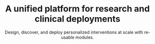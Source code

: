 ---
title: A unified platform for research and clinical deployments
image: images/temp.jpg
bgcolor: "#242F40"
subtitle: Design, discover, and deploy personalized interventions at scale with re-usable modules.
introtitle: Mix and match modules to tailor interventions for desired outcomes
introsubtitle: Way to Health capabilities are built and made available as re-usable modules. 
introtext: Researchers and clinicians have combined these modules in different ways to create innovative interventions rapidly, test them and quickly deploy them fully integrated with their EHR. 

modules:
  introtitle: Build your own intervention quickly
  introsubtitle: Way to Health capabilities are grouped into modules. Configure them to address your specific needs and combine them together to quickly build, test and deploy interventions. Choose your deployment model - pilot, standalone or scaled and EHR integrated.
  module: 
    - module_name: Conversations
      image: images/temp.jpg
      image_caption:
      listing:
        - subtitle: Two-way Texting
          module_name: Conversations
          description: Communication with patients and / or study participants is key to engaging them in their health. You can choose from a variety of communication techniques or combine them in interesting ways tailored to a patient's behavior. Texts can be sent out based on set schedules and / or rules. These configuration rules can be as simple as responding with a personalized "Great job, John" or as complex as evaluating blood pressure values and generating with an in-basket message.
          id: patcomm
        - subtitle: Survey Management
          module_name: Conversations
          description: In cases where more data needs to be collected (demographics, symptoms, etc.), the system offers the ability to create a survey. You can either integrate the survey with Qualtrics or create your own survey from scratch using the built-in survey creation and deployment tool. These surveys can be sent out to patients based on specific schedules and simple or complex rules. Short surveys can be administrated over text as well. 
          id: patcomm
        - subtitle: Test
          module_name: Conversations        
          description: Quod autem facilis totam eum est nemo dolorem. Amet ea expedita dolores eveniet atque tempora. Omnis natus voluptas rerum. Sint et rerum dolores non inventore rerum sapiente voluptatem. Aperiam enim sed sint eos quia atque et.
          id: patcomm
      is_even: true
      id: patcomm
    - module_name: Remote Monitoring
      image: images/temp.jpg
      image_caption:
      listing:
        - subtitle: Vitals and Activity Monitoring
          module_name: Remote Monitoring
          description: The platform integrates directly with a number of biomedical devices to capture vitals directly from the patient / participant. The kinds of vitals captured include blood pressure, medication adherence, sleep tracking, weight, blood glucose and many more continue to be added. Additional devices are added quickly on request.
          id: remote
        - subtitle: Patient Reported Outcomes (PROs)
          module_name: Remote Monitoring
          description: The system also allows patients to report their PROs, adverse events (AEs), symptoms and more via structured or unstructured conversations. These can be patient initiated and follow decision trees of your choosing. 
          id: remote
        - subtitle: Test
          module_name: Remote Monitoring
          description: Quod autem facilis totam eum est nemo dolorem. Amet ea expedita dolores eveniet atque tempora. Omnis natus voluptas rerum. Sint et rerum dolores non inventore rerum sapiente voluptatem. Aperiam enim sed sint eos quia atque et.
          id: remote
      is_even: false
      id: remote
    - module_name: Randomized Control Trials
      image: images/temp.jpg
      image_caption:
      listing:
        - subtitle: Arms & Randomization
          module_name: Randomized Control Trials
          description: Setup multiple arms for studies including a control arm. The platform also offers multiple computerized randomization of participants, including the configurable choices for stratified, blocked, weighted, and adaptive randomization strategies. Ongoing management of participants via a "triage" view is also available out-of-the-box.
          id: rct
        - subtitle: Enrollment & eConsent
          module_name: Randomized Control Trials        
          description: Setup customized enrollment flows to maximize participant uptake. Run virtual trials in any state and manage it all remotely using tools such as intake surveys and eConsenting. Way to Health has been used to support over 150 different studies and the platform, past and current Principal Investigators (PIs) have credibility among the research and funding communities. 
          id: rct
        - subtitle: Test rct
          module_name: Randomized Control Trials        
          description: Quod autem facilis totam eum est nemo dolorem. Amet ea expedita dolores eveniet atque tempora. Omnis natus voluptas rerum. Sint et rerum dolores non inventore rerum sapiente voluptatem. Aperiam enim sed sint eos quia atque et.
          id: rct
      is_even: true
      id: rct
    - module_name: Study & Survey Libraries
      image: images/temp.jpg
      image_caption:
      listing:
        - subtitle: Study Library
          module_name: Study Library        
          description: Quis esse est velit sit asperiores corrupti iste id ut. Aut ab eum quis inventore quis. Molestiae et excepturi repellat rerum odit excepturi voluptatum adipisci. Corporis aut libero deleniti ut itaque reprehenderit officiis impedit a. Voluptas nihil nihil quidem et necessitatibus. Animi vel sed rerum voluptate.
          id: library
        - subtitle: Survey Library
          module_name: Study Library        
          description: At dolore voluptas ut vitae harum accusantium quia. Nemo et sequi. Quam et autem quisquam exercitationem suscipit iure eum autem. Perspiciatis quibusdam ex laudantium saepe facere nihil minus ab qui.
          id: library
        - subtitle: Test survey
          module_name: Study Library        
          description: Quod autem facilis totam eum est nemo dolorem. Amet ea expedita dolores eveniet atque tempora. Omnis natus voluptas rerum. Sint et rerum dolores non inventore rerum sapiente voluptatem. Aperiam enim sed sint eos quia atque et.
          id: library
      is_even: false
      id: library
    - module_name: Behavioral Science & Economics
      image: images/temp.jpg
      image_caption:
      listing:
        - subtitle: Gamification & Social
          module_name: Behavioral Science & Economics
          description: Games and social media are significant drivers of human behavior. The platform allows patients to earn points, level up, use lifelines and more. These features can be combined with peer competition or support.
          id: be
        - subtitle: Financial Incentives
          module_name: Behavioral Science & Economics        
          description: Lotteries, loss and gain framed incentives and much more can be easily applied to activities - steps, weighings, pretty much any data gathered by the platform from any data source. Apply different strategies to different populations and depending on the type of activity.
          id: be          
        - subtitle: Test BE
          module_name: Behavioral Science & Economics        
          description: Quod autem facilis totam eum est nemo dolorem. Amet ea expedita dolores eveniet atque tempora. Omnis natus voluptas rerum. Sint et rerum dolores non inventore rerum sapiente voluptatem. Aperiam enim sed sint eos quia atque et.
          id: be          
      is_even: true
      id: be
    - module_name: Rules Engine
      image: images/temp.jpg
      image_caption:
      listing:
        - subtitle: Schedule or event driven
          module_name: Rules Engine
          description: All interventions require recurrence based on a defined period - hours, days, weeks or months or off an event (such as admission). Research studies or clinical deployments both require this to be further tailored by each arm or patient. The platform has been designed to support these use cases and more.
          id: rulesengine
        - subtitle: Alerts & Incidents
          module_name: Rules Engine
          description: To maximize the productivity of staff and providers, the Way To Health platform allows for the creation of incidents or alerts whenever certain exception criteria are met. Configure notifications depending on the users role.
          id: rulesengine
        - subtitle: Test Rules
          module_name: Rules Engine
          description: Quod autem facilis totam eum est nemo dolorem. Amet ea expedita dolores eveniet atque tempora. Omnis natus voluptas rerum. Sint et rerum dolores non inventore rerum sapiente voluptatem. Aperiam enim sed sint eos quia atque et.
          id: rulesengine
      is_even: false
      id: rulesengine
    - module_name: EHR integration
      image: images/temp.jpg
      image_caption:
      listing:
        - subtitle: Bi-directional integration
          module_name: EHR integration
          description: It is our belief that EHRs should be the system of record for all patient data. Additionally, any provider action needed should also be done via the EHR. With this in mind, the platform provides bi-directional integration currently with Epic (and additional EHRs on request).
          id: ehr
        - subtitle: Way to Health inside
          module_name: EHR integration
          description: We offer multiple ways in which we can integrate with the EHR. Via embeds in the EHR itself, HL7 based, API (FHIR, Open.Epic, other) and many more as needed. 
          id: ehr
        - subtitle: Test EHR
          module_name: EHR integration
          description: Quod autem facilis totam eum est nemo dolorem. Amet ea expedita dolores eveniet atque tempora. Omnis natus voluptas rerum. Sint et rerum dolores non inventore rerum sapiente voluptatem. Aperiam enim sed sint eos quia atque et.
          id: ehr
      is_even: true
      id: ehr
---